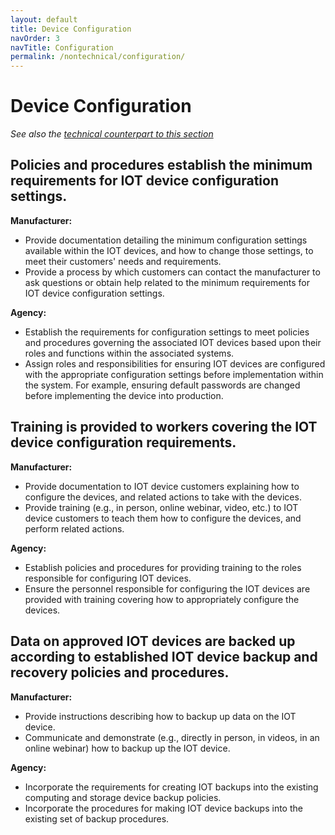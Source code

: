 ```yaml
---
layout: default
title: Device Configuration
navOrder: 3
navTitle: Configuration
permalink: /nontechnical/configuration/
---
```


# Device Configuration

_See also the [technical counterpart to this section](../_8259-Catalog/configuration.md)_

## Policies and procedures establish the minimum requirements for IOT device configuration settings.

**Manufacturer:**

- Provide documentation detailing the minimum configuration settings available within the IOT devices, and how to change those settings, to meet their customers&#39; needs and requirements.
- Provide a process by which customers can contact the manufacturer to ask questions or obtain help related to the minimum requirements for IOT device configuration settings.

**Agency:**

- Establish the requirements for configuration settings to meet policies and procedures governing the associated IOT devices based upon their roles and functions within the associated systems.
- Assign roles and responsibilities for ensuring IOT devices are configured with the appropriate configuration settings before implementation within the system. For example, ensuring default passwords are changed before implementing the device into production.

## Training is provided to workers covering the IOT device configuration requirements.

**Manufacturer:**

- Provide documentation to IOT device customers explaining how to configure the devices, and related actions to take with the devices.
- Provide training (e.g., in person, online webinar, video, etc.) to IOT device customers to teach them how to configure the devices, and perform related actions.

**Agency:**

- Establish policies and procedures for providing training to the roles responsible for configuring IOT devices.
- Ensure the personnel responsible for configuring the IOT devices are provided with training covering how to appropriately configure the devices.

## Data on approved IOT devices are backed up according to established IOT device backup and recovery policies and procedures.

**Manufacturer:**

- Provide instructions describing how to backup up data on the IOT device.
- Communicate and demonstrate (e.g., directly in person, in videos, in an online webinar) how to backup up the IOT device.

**Agency:**

- Incorporate the requirements for creating IOT backups into the existing computing and storage device backup policies.
- Incorporate the procedures for making IOT device backups into the existing set of backup procedures.
